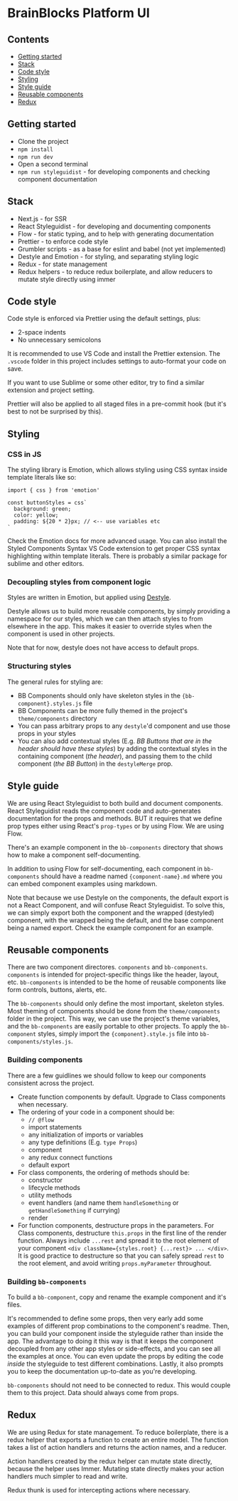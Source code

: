 # BrainBlocks Platform UI

## Contents

- [Getting started](#getting-started)
- [Stack](#stack)
- [Code style](#code-style)
- [Styling](#styling)
- [Style guide](#style-guide)
- [Reusable components](#reusable-components)
- [Redux](#redux)

## Getting started

- Clone the project
- `npm install`
- `npm run dev`
- Open a second terminal
- `npm run styleguidist` - for developing components and checking component documentation

## Stack

- Next.js - for SSR
- React Styleguidist - for developing and documenting components
- Flow - for static typing, and to help with generating documentation
- Prettier - to enforce code style
- Grumbler scripts - as a base for eslint and babel (not yet implemented)
- Destyle and Emotion - for styling, and separating styling logic
- Redux - for state management
- Redux helpers - to reduce redux boilerplate, and allow reducers to mutate style directly using immer

## Code style

Code style is enforced via Prettier using the default settings, plus:

- 2-space indents
- No unnecessary semicolons

It is recommended to use VS Code and install the Prettier extension. The `.vscode` folder in this project includes settings to auto-format your code on save.

If you want to use Sublime or some other editor, try to find a similar extension and project setting.

Prettier will also be applied to all staged files in a pre-commit hook (but it's best to not be surprised by this).

## Styling

### CSS in JS

The styling library is Emotion, which allows styling using CSS syntax inside template literals like so:

    import { css } from 'emotion'

    const buttonStyles = css`
      background: green;
      color: yellow;
      padding: ${20 * 2}px; // <-- use variables etc
    `

Check the Emotion docs for more advanced usage. You can also install the Styled Components Syntax VS Code extension to get proper CSS syntax highlighting within template literals. There is probably a similar package for sublime and other editors.

### Decoupling styles from component logic

Styles are written in Emotion, but applied using [Destyle](https://github.com/syntropy-ai/destyle).

Destyle allows us to build more reusable components, by simply providing a namespace for our styles, which we can then attach styles to from elsewhere in the app. This makes it easier to override styles when the component is used in other projects.

Note that for now, destyle does not have access to default props.

### Structuring styles

The general rules for styling are:

- BB Components should only have skeleton styles in the `{bb-component}.styles.js` file
- BB Components can be more fully themed in the project's `theme/components` directory
- You can pass arbitrary props to any `destyle`'d component and use those props in your styles
- You can also add contextual styles (E.g. _BB Buttons that are in the header should have these styles_) by adding the contextual styles in the containing component (_the header_), and passing them to the child component (_the BB Button_) in the `destyleMerge` prop.

## Style guide

We are using React Styleguidist to both build and document components. React Styleguidist reads the component code and auto-generates documentation for the props and methods. BUT it requires that we define prop types either using React's `prop-types` or by using Flow. We are using Flow.

There's an example component in the `bb-components` directory that shows how to make a component self-documenting.

In addition to using Flow for self-documenting, each component in `bb-components` should have a readme named `{component-name}.md` where you can embed component examples using markdown.

Note that because we use Destyle on the components, the default export is not a React Component, and will confuse React Styleguidist. To solve this, we can simply export both the component and the wrapped (destyled) component, with the wrapped being the default, and the base component being a named export. Check the example component for an example.

## Reusable components

There are two component directores. `components` and `bb-components`. `components` is intended for project-specific things like the header, layout, etc. `bb-components` is intended to be the home of reusable components like form controls, buttons, alerts, etc.

The `bb-components` should only define the most important, skeleton styles. Most theming of components should be done from the `theme/components` folder in the project. This way, we can use the project's theme variables, and the `bb-components` are easily portable to other projects. To apply the `bb-component` styles, simply import the `{component}.style.js` file into `bb-components/styles.js`.

### Building components

There are a few guidlines we should follow to keep our components consistent across the project.

- Create function components by default. Upgrade to Class components when necessary.
- The ordering of your code in a component should be:
  - `// @flow`
  - import statements
  - any initialization of imports or variables
  - any type definitions (E.g. `type Props`)
  - component
  - any redux connect functions
  - default export
- For class components, the ordering of methods should be:
  - constructor
  - lifecycle methods
  - utility methods
  - event handlers (and name them `handleSomething` or `getHandleSomething` if currying)
  - render
- For function components, destructure props in the parameters. For Class components, destructure `this.props` in the first line of the render function. Always include `...rest` and spread it to the root element of your component `<div className={styles.root} {...rest}> ... </div>`. It is good practice to destructure so that you can safely spread `rest` to the root element, and avoid writing `props.myParameter` throughout.

### Building `bb-components`

To build a `bb-component`, copy and rename the example component and it's files.

It's recommended to define some props, then very early add some examples of different prop combinations to the component's readme. Then, you can build your component inside the styleguide rather than inside the app. The advantage to doing it this way is that it keeps the component decoupled from any other app styles or side-effects, and you can see all the examples at once. You can even update the props by editing the code _inside_ the styleguide to test different combinations. Lastly, it also prompts you to keep the documentation up-to-date as you're developing.

`bb-components` should not need to be connected to redux. This would couple them to this project. Data should always come from props.

## Redux

We are using Redux for state management. To reduce boilerplate, there is a redux helper that exports a function to create an entire model. The function takes a list of action handlers and returns the action names, and a reducer.

Action handlers created by the redux helper can mutate state directly, because the helper uses Immer. Mutating state directly makes your action handlers much simpler to read and write.

Redux thunk is used for intercepting actions where necessary.
